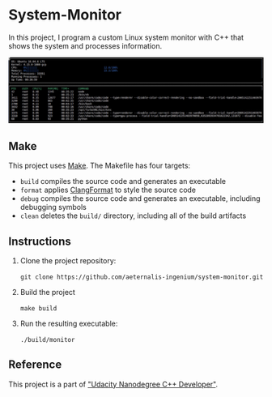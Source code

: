 # System-Monitor

In this project, I program a custom Linux system monitor with C++ that shows the system and processes information.

![System Monitor](images/system_monitor.png)

## Make

This project uses [Make](https://www.gnu.org/software/make/). The Makefile has four targets:

* `build` compiles the source code and generates an executable
* `format` applies [ClangFormat](https://clang.llvm.org/docs/ClangFormat.html) to style the source code
* `debug` compiles the source code and generates an executable, including debugging symbols
* `clean` deletes the `build/` directory, including all of the build artifacts

## Instructions

1. Clone the project repository:

    `git clone https://github.com/aeternalis-ingenium/system-monitor.git`

2. Build the project

    `make build`

3. Run the resulting executable:

    `./build/monitor`

## Reference

This project is a part of ["Udacity Nanodegree C++ Developer"](https://www.udacity.com/course/c-plus-plus-nanodegree--nd213).
